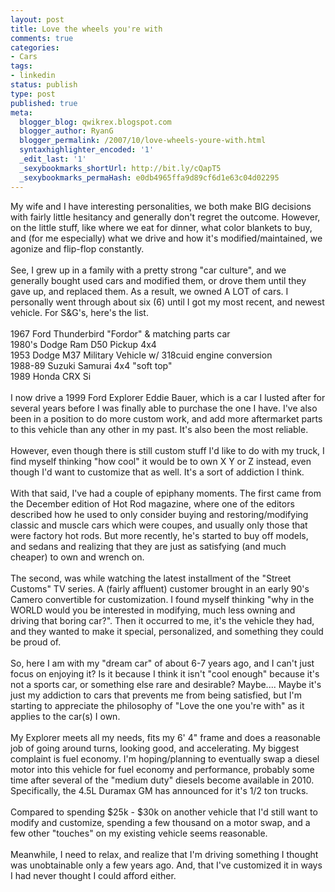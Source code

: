 ```yaml
---
layout: post
title: Love the wheels you're with
comments: true
categories:
- Cars
tags:
- linkedin
status: publish
type: post
published: true
meta:
  blogger_blog: qwikrex.blogspot.com
  blogger_author: RyanG
  blogger_permalink: /2007/10/love-wheels-youre-with.html
  syntaxhighlighter_encoded: '1'
  _edit_last: '1'
  _sexybookmarks_shortUrl: http://bit.ly/cQapT5
  _sexybookmarks_permaHash: e0db4965ffa9d89cf6d1e63c04d02295
---
```

My wife and I have interesting personalities, we both make BIG decisions with fairly little hesitancy and generally don't regret the outcome.  However, on the little stuff, like where we eat for dinner, what color blankets to buy, and (for me especially) what we drive and how it's modified/maintained, we agonize and flip-flop constantly.<br /><br />See, I grew up in a family with a pretty strong "car culture", and we generally bought used cars and modified them, or drove them until they gave up, and replaced them.  As a result, we owned A LOT of cars.  I personally went through about six (6) until I got my most recent, and newest vehicle.  For S&amp;G's, here's the list.<br /><br />1967 Ford Thunderbird "Fordor" &amp; matching parts car<br />1980's Dodge Ram D50 Pickup 4x4<br />1953 Dodge M37 Military Vehicle w/ 318cuid engine conversion<br />1988-89 Suzuki Samurai 4x4 "soft top"<br />1989 Honda CRX Si<br /><br />I now drive a 1999 Ford Explorer Eddie Bauer, which is a car I lusted after for several years before I was finally able to purchase the one I have.  I've also been in a position to do more custom work, and add more aftermarket parts to this vehicle than any other in my past.  It's also been the most reliable.<br /><br />However, even though there is still custom stuff I'd like to do with my truck, I find myself thinking "how cool" it would be to own X Y or Z instead, even though I'd want to customize that as well.  It's a sort of addiction I think.<br /><br />With that said, I've had a couple of epiphany moments.  The first came from the December edition of Hot Rod magazine, where one of the editors described how he used to only consider buying and restoring/modifying classic and muscle cars which were coupes, and usually only those that were factory hot rods.  But more recently, he's started to buy off models, and sedans and realizing that they are just as satisfying (and much cheaper) to own and wrench on.<br /><br />The second, was while watching the latest installment of the "Street Customs" TV series.  A (fairly affluent) customer brought in an early 90's Camero convertible for customization.  I found myself thinking "why in the WORLD would you be interested in modifying, much less owning and driving that boring car?".  Then it occurred to me, it's the vehicle they had, and they wanted to make it special, personalized, and something they could be proud of.<br /><br />So, here I am with my "dream car" of about 6-7 years ago, and I can't just focus on enjoying it?  Is it because I think it isn't "cool enough" because it's not a sports car, or something else rare and  desirable?  Maybe....  Maybe it's just my addiction to cars that prevents me from being satisfied, but I'm starting to appreciate the philosophy of "Love the one you're with" as it applies to the car(s) I own.<br /><br />My Explorer meets all my needs, fits my 6' 4" frame and does a reasonable job of going around turns, looking good, and accelerating.  My biggest complaint is fuel economy.  I'm hoping/planning to eventually swap a diesel motor into this vehicle for fuel economy and performance, probably some time after several of the "medium duty" diesels become available in 2010.  Specifically, the 4.5L Duramax GM has announced for it's 1/2 ton trucks.<br /><br />Compared to spending $25k - $30k on another vehicle that I'd still want to modify and customize, spending a few thousand on a motor swap, and a few other "touches" on my existing vehicle seems reasonable.<br /><br />Meanwhile, I need to relax, and realize that I'm driving something I thought was unobtainable only a few years ago.  And, that I've customized it in ways I had never thought I could afford either.

